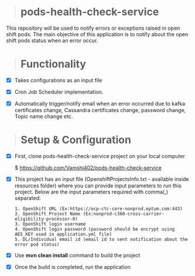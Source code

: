 > # pods-health-check-service

This repository will be used to notify errors or exceptions raised in open shift pods. The main objective of this application is to notify about the open shift pods status when an error occur.


> # Functionality

- [x] Takes configurations as an input file
- [x] Cron Job Scheduler implementation.
- [x] Automatically trigger/notify email when an error occurred due to kafka certificates change, Cassandra certificates change, password change, Topic name change etc.


> # Setup & Configuration

- [x] First, clone pods-health-check-service project on your local computer

  $ https://github.com/Vamshi402/pods-health-check-service


- [x] This project has an input file (OpenshiftProjectsInfo.txt - available inside resources folder) where you can provide input parameters to run this project. Below are the input parameters required with comma(,) separated:

      1. OpenShift URL (Ex:https://ocp-ctc-core-nonprod.optum.com:443)
      2. OpenShift Project Name (Ex:nonprod-c360-cross-carrier-eligibility-processor-0)
      3. OpenShift login username
      4. OpenShift login password (password should be encrypt using AES_KEY used in application.yml file)
      5. DL/Individual email id (email id to sent notification about the error pod status)


- [x] Use **mvn clean install** command to build the project

- [x] Once the build is completed, run the application